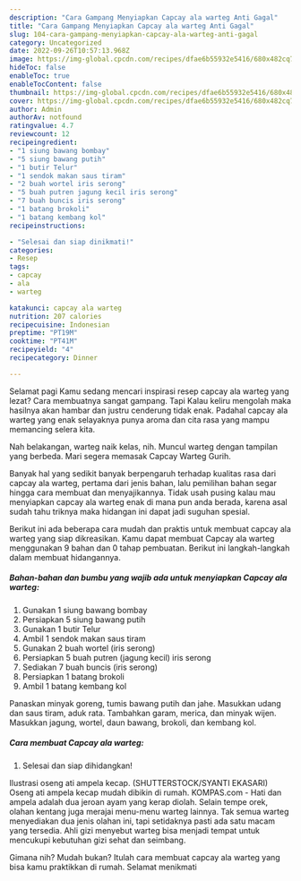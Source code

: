 ```yaml
---
description: "Cara Gampang Menyiapkan Capcay ala warteg Anti Gagal"
title: "Cara Gampang Menyiapkan Capcay ala warteg Anti Gagal"
slug: 104-cara-gampang-menyiapkan-capcay-ala-warteg-anti-gagal
category: Uncategorized
date: 2022-09-26T10:57:13.968Z
image: https://img-global.cpcdn.com/recipes/dfae6b55932e5416/680x482cq70/capcay-ala-warteg-foto-resep-utama.jpg
hideToc: false
enableToc: true
enableTocContent: false
thumbnail: https://img-global.cpcdn.com/recipes/dfae6b55932e5416/680x482cq70/capcay-ala-warteg-foto-resep-utama.jpg
cover: https://img-global.cpcdn.com/recipes/dfae6b55932e5416/680x482cq70/capcay-ala-warteg-foto-resep-utama.jpg
author: Admin
authorAv: notfound
ratingvalue: 4.7
reviewcount: 12
recipeingredient:
- "1 siung bawang bombay"
- "5 siung bawang putih"
- "1 butir Telur"
- "1 sendok makan saus tiram"
- "2 buah wortel iris serong"
- "5 buah putren jagung kecil iris serong"
- "7 buah buncis iris serong"
- "1 batang brokoli"
- "1 batang kembang kol"
recipeinstructions:

- "Selesai dan siap dinikmati!"
categories:
- Resep
tags:
- capcay
- ala
- warteg

katakunci: capcay ala warteg 
nutrition: 207 calories
recipecuisine: Indonesian
preptime: "PT19M"
cooktime: "PT41M"
recipeyield: "4"
recipecategory: Dinner

---
```



Selamat pagi Kamu sedang mencari inspirasi resep capcay ala warteg yang lezat? Cara membuatnya sangat gampang. Tapi Kalau keliru mengolah maka hasilnya akan hambar dan justru cenderung tidak enak. Padahal capcay ala warteg yang enak selayaknya punya aroma dan cita rasa yang mampu memancing selera kita.


Nah belakangan, warteg naik kelas, nih. Muncul warteg dengan tampilan yang berbeda. Mari segera memasak Capcay Warteg Gurih.

Banyak hal yang sedikit banyak berpengaruh terhadap kualitas rasa dari capcay ala warteg, pertama dari jenis bahan, lalu pemilihan bahan segar hingga cara membuat dan menyajikannya. Tidak usah pusing kalau mau menyiapkan capcay ala warteg enak di mana pun anda berada, karena asal sudah tahu triknya maka hidangan ini dapat jadi suguhan spesial.


Berikut ini ada beberapa cara mudah dan praktis untuk membuat capcay ala warteg yang siap dikreasikan. Kamu dapat membuat Capcay ala warteg menggunakan 9 bahan dan 0 tahap pembuatan. Berikut ini langkah-langkah dalam membuat hidangannya.

<!--inarticleads1-->

##### Bahan-bahan dan bumbu yang wajib ada untuk menyiapkan Capcay ala warteg:

1. Gunakan 1 siung bawang bombay
1. Persiapkan 5 siung bawang putih
1. Gunakan 1 butir Telur
1. Ambil 1 sendok makan saus tiram
1. Gunakan 2 buah wortel (iris serong)
1. Persiapkan 5 buah putren (jagung kecil) iris serong
1. Sediakan 7 buah buncis (iris serong)
1. Persiapkan 1 batang brokoli
1. Ambil 1 batang kembang kol


Panaskan minyak goreng, tumis bawang putih dan jahe. Masukkan udang dan saus tiram, aduk rata. Tambahkan garam, merica, dan minyak wijen. Masukkan jagung, wortel, daun bawang, brokoli, dan kembang kol. 

<!--inarticleads2-->

##### Cara membuat Capcay ala warteg:


1. Selesai dan siap dihidangkan!

Ilustrasi oseng ati ampela kecap. (SHUTTERSTOCK/SYANTI EKASARI) Oseng ati ampela kecap mudah dibikin di rumah. KOMPAS.com - Hati dan ampela adalah dua jeroan ayam yang kerap diolah. Selain tempe orek, olahan kentang juga merajai menu-menu warteg lainnya. Tak semua warteg menyediakan dua jenis olahan ini, tapi setidaknya pasti ada satu macam yang tersedia. Ahli gizi menyebut warteg bisa menjadi tempat untuk mencukupi kebutuhan gizi sehat dan seimbang. 

Gimana nih? Mudah bukan? Itulah cara membuat capcay ala warteg yang bisa kamu praktikkan di rumah. Selamat menikmati
